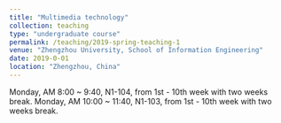 ```yaml
---
title: "Multimedia technology"
collection: teaching
type: "undergraduate course"
permalink: /teaching/2019-spring-teaching-1
venue: "Zhengzhou University, School of Information Engineering"
date: 2019-0-01
location: "Zhengzhou, China"
---
```


Monday, AM 8:00 ~ 9:40, N1-104, from 1st - 10th week with two weeks break.
Monday, AM 10:00 ~ 11:40, N1-103, from 1st - 10th week with two weeks break.